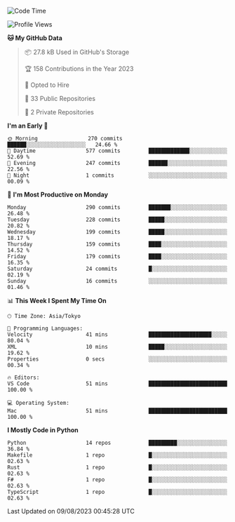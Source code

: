 <!--START_SECTION:waka-->
![Code Time](http://img.shields.io/badge/Code%20Time-698%20hrs%2047%20mins-blue)

![Profile Views](http://img.shields.io/badge/Profile%20Views-1-blue)

**🐱 My GitHub Data** 

> 📦 27.8 kB Used in GitHub's Storage 
 > 
> 🏆 158 Contributions in the Year 2023
 > 
> 💼 Opted to Hire
 > 
> 📜 33 Public Repositories 
 > 
> 🔑 2 Private Repositories 
 > 
**I'm an Early 🐤** 

```text
🌞 Morning                270 commits         ██████░░░░░░░░░░░░░░░░░░░   24.66 % 
🌆 Daytime                577 commits         █████████████░░░░░░░░░░░░   52.69 % 
🌃 Evening                247 commits         ██████░░░░░░░░░░░░░░░░░░░   22.56 % 
🌙 Night                  1 commits           ░░░░░░░░░░░░░░░░░░░░░░░░░   00.09 % 
```
📅 **I'm Most Productive on Monday** 

```text
Monday                   290 commits         ███████░░░░░░░░░░░░░░░░░░   26.48 % 
Tuesday                  228 commits         █████░░░░░░░░░░░░░░░░░░░░   20.82 % 
Wednesday                199 commits         █████░░░░░░░░░░░░░░░░░░░░   18.17 % 
Thursday                 159 commits         ████░░░░░░░░░░░░░░░░░░░░░   14.52 % 
Friday                   179 commits         ████░░░░░░░░░░░░░░░░░░░░░   16.35 % 
Saturday                 24 commits          █░░░░░░░░░░░░░░░░░░░░░░░░   02.19 % 
Sunday                   16 commits          ░░░░░░░░░░░░░░░░░░░░░░░░░   01.46 % 
```


📊 **This Week I Spent My Time On** 

```text
🕑︎ Time Zone: Asia/Tokyo

💬 Programming Languages: 
Velocity                 41 mins             ████████████████████░░░░░   80.04 % 
XML                      10 mins             █████░░░░░░░░░░░░░░░░░░░░   19.62 % 
Properties               0 secs              ░░░░░░░░░░░░░░░░░░░░░░░░░   00.34 % 

🔥 Editors: 
VS Code                  51 mins             █████████████████████████   100.00 % 

💻 Operating System: 
Mac                      51 mins             █████████████████████████   100.00 % 
```

**I Mostly Code in Python** 

```text
Python                   14 repos            █████████░░░░░░░░░░░░░░░░   36.84 % 
Makefile                 1 repo              █░░░░░░░░░░░░░░░░░░░░░░░░   02.63 % 
Rust                     1 repo              █░░░░░░░░░░░░░░░░░░░░░░░░   02.63 % 
F#                       1 repo              █░░░░░░░░░░░░░░░░░░░░░░░░   02.63 % 
TypeScript               1 repo              █░░░░░░░░░░░░░░░░░░░░░░░░   02.63 % 
```




 Last Updated on 09/08/2023 00:45:28 UTC
<!--END_SECTION:waka-->
